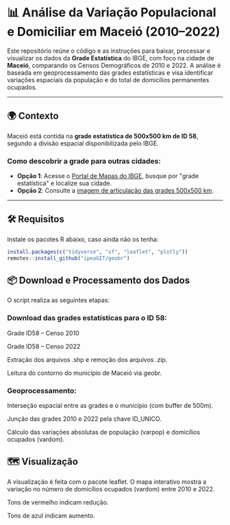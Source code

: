 # 📊 Análise da Variação Populacional e Domiciliar em Maceió (2010–2022)

Este repositório reúne o código e as instruções para baixar, processar e visualizar os dados da **Grade Estatística** do IBGE, com foco na cidade de **Maceió**, comparando os Censos Demográficos de 2010 e 2022. A análise é baseada em geoprocessamento das grades estatísticas e visa identificar variações espaciais da população e do total de domicílios permanentes ocupados.

---

## 🌍 Contexto

Maceió está contida na **grade estatística de 500x500 km de ID 58**, segundo a divisão espacial disponibilizada pelo IBGE.

### Como descobrir a grade para outras cidades:
- **Opção 1**: Acesse o [Portal de Mapas do IBGE](https://portaldemapas.ibge.gov.br/), busque por "grade estatística" e localize sua cidade.
- **Opção 2**: Consulte a [imagem de articulação das grades 500x500 km](https://geoftp.ibge.gov.br/recortes_para_fins_estatisticos/grade_estatistica/censo_2010/articulacao.jpg).

---

## 🛠️ Requisitos

Instale os pacotes R abaixo, caso ainda não os tenha:

```r
install.packages(c("tidyverse", "sf", "leaflet", "plotly"))
remotes::install_github("ipeaGIT/geobr")
```

## 📦 Download e Processamento dos Dados
O script realiza as seguintes etapas:

### Download das grades estatísticas para o ID 58:

Grade ID58 – Censo 2010

Grade ID58 – Censo 2022

Extração dos arquivos .shp e remoção dos arquivos .zip.

Leitura do contorno do município de Maceió via geobr.

### Geoprocessamento:

Interseção espacial entre as grades e o município (com buffer de 500m).

Junção das grades 2010 e 2022 pela chave ID_UNICO.

Cálculo das variações absolutas de população (varpop) e domicílios ocupados (vardom).

## 🗺️ Visualização
A visualização é feita com o pacote leaflet. O mapa interativo mostra a variação no número de domicílios ocupados (vardom) entre 2010 e 2022.

Tons de vermelho indicam redução.

Tons de azul indicam aumento.


